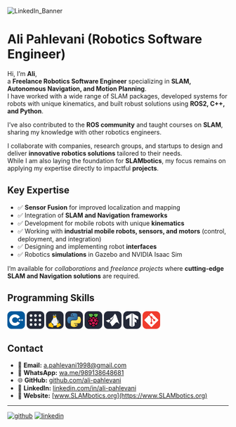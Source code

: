![LinkedIn_Banner](https://github.com/user-attachments/assets/b00dcedc-5f64-4166-b088-901736dc74a6)

# Ali Pahlevani (Robotics Software Engineer)

Hi, I’m **Ali**,  
a **Freelance Robotics Software Engineer** specializing in **SLAM, Autonomous Navigation, and Motion Planning**.  
I have worked with a wide range of SLAM packages, developed systems for robots with unique kinematics, and built robust solutions using **ROS2, C++, and Python**.

I’ve also contributed to the **ROS community** and taught courses on **SLAM**, sharing my knowledge with other robotics engineers.

I collaborate with companies, research groups, and startups to design and deliver **innovative robotics solutions** tailored to their needs.  
While I am also laying the foundation for **SLAMbotics**, my focus remains on applying my expertise directly to impactful **projects**.


## Key Expertise
- ✅ **Sensor Fusion** for improved localization and mapping  
- ✅ Integration of **SLAM and Navigation frameworks**  
- ✅ Development for mobile robots with unique **kinematics**  
- ✅ Working with **industrial mobile robots, sensors, and motors** (control, deployment, and integration)  
- ✅ Designing and implementing robot **interfaces**  
- ✅ Robotics **simulations** in Gazebo and NVIDIA Isaac Sim  

I’m available for *collaborations* and *freelance projects* where **cutting-edge SLAM and Navigation solutions** are required.  

## Programming Skills
<div>
    <img src="https://github.com/tandpfun/skill-icons/blob/main/icons/CPP.svg" alt="cpp" width="40" height="40"/>
    <img src="https://github.com/tandpfun/skill-icons/blob/main/icons/ROS-Dark.svg" alt="ros" width="40" height="40"/>
    <img src="https://github.com/tandpfun/skill-icons/blob/main/icons/Linux-Dark.svg" alt="linux" width="40" height="40"/>
    <img src="https://github.com/tandpfun/skill-icons/blob/main/icons/Python-Dark.svg" alt="python" width="40" height="40"/>
    <img src="https://github.com/tandpfun/skill-icons/blob/main/icons/RaspberryPi-Dark.svg" alt="RPi" width="40" height="40"/>
    <img src="https://github.com/tandpfun/skill-icons/blob/main/icons/Matlab-Dark.svg" alt="matlab" width="40" height="40"/>
    <img src="https://github.com/tandpfun/skill-icons/blob/main/icons/TensorFlow-Dark.svg" alt="TF" width="40" height="40"/>
    <img src="https://github.com/tandpfun/skill-icons/blob/main/icons/Git.svg" alt="Git" width="40" height="40"/>
</div>

## Contact
- 📧 **Email:** a.pahlevani1998@gmail.com  
- 📱 **WhatsApp:** [wa.me/989138648681](https://wa.me/989138648681)  
- 🌐 **GitHub:** [github.com/ali-pahlevani](https://github.com/ali-pahlevani)  
- 🔗 **LinkedIn:** [linkedin.com/in/ali-pahlevani](https://linkedin.com/in/ali-pahlevani)  
- 🧩 **Website:** [www.SLAMbotics.org](https://www.SLAMbotics.org)  
---
[<img src='https://cdn.jsdelivr.net/npm/simple-icons@3.0.1/icons/github.svg' alt='github' height='40'>](https://github.com/ali-pahlevani)  [<img src='https://cdn.jsdelivr.net/npm/simple-icons@3.0.1/icons/linkedin.svg' alt='linkedin' height='40'>](https://www.linkedin.com/in/ali-pahlevani/)  
